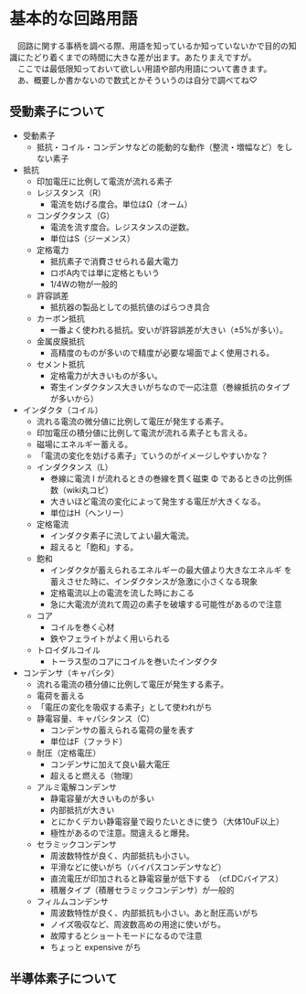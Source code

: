 # 基本的な回路用語
　回路に関する事柄を調べる際、用語を知っているか知っていないかで目的の知識にたどり着くまでの時間に大きな差が出ます。あたりまえですが。  
　ここでは最低限知っておいて欲しい用語や部内用語について書きます。  
　あ、概要しか書かないので数式とかそういうのは自分で調べてね♡
## 受動素子について 
- 受動素子  
    - 抵抗・コイル・コンデンサなどの能動的な動作（整流・増幅など）をしない素子
- 抵抗
    - 印加電圧に比例して電流が流れる素子
    - レジスタンス（R）
        - 電流を妨げる度合。単位はΩ（オーム）
    - コンダクタンス（G）
        - 電流を流す度合。レジスタンスの逆数。
        - 単位はS（ジーメンス）
    - 定格電力
        - 抵抗素子で消費させられる最大電力
        - ロボA内では単に定格ともいう
        - 1/4Wの物が一般的
    - 許容誤差 
        - 抵抗器の製品としての抵抗値のばらつき具合
    - カーボン抵抗
        - 一番よく使われる抵抗。安いが許容誤差が大きい（±5%が多い）。
    - 金属皮膜抵抗
        - 高精度のものが多いので精度が必要な場面でよく使用される。
    - セメント抵抗
        - 定格電力が大きいものが多い。
        - 寄生インダクタンス大きいがちなので一応注意（巻線抵抗のタイプが多いから）
- インダクタ（コイル）
    - 流れる電流の微分値に比例して電圧が発生する素子。
    - 印加電圧の積分値に比例して電流が流れる素子とも言える。
    - 磁場にエネルギー蓄える。
    - 「電流の変化を妨げる素子」ていうのがイメージしやすいかな？
    - インダクタンス（L）
        - 巻線に電流 I が流れるときの巻線を貫く磁束 Φ であるときの比例係数（wiki丸コピ）
        - 大きいほど電流の変化によって発生する電圧が大きくなる。
        - 単位はH（ヘンリー）
    - 定格電流
        - インダクタ素子に流してよい最大電流。
        - 超えると「飽和」する。
    - 飽和
        - インダクタが蓄えられるエネルギーの最大値より大きなエネルギ を蓄えさせた時に、インダクタンスが急激に小さくなる現象
        - 定格電流以上の電流を流した時におこる
        - 急に大電流が流れて周辺の素子を破壊する可能性があるので注意
    - コア
        - コイルを巻く心材
        - 鉄やフェライトがよく用いられる
    - トロイダルコイル
        - トーラス型のコアにコイルを巻いたインダクタ
- コンデンサ（キャパシタ）
    - 流れる電流の積分値に比例して電圧が発生する素子。
    - 電荷を蓄える
    - 「電圧の変化を吸収する素子」として使われがち
    - 静電容量、キャパシタンス（C）
        - コンデンサの蓄えられる電荷の量を表す
        - 単位はF（ファラド）
    - 耐圧（定格電圧）
        - コンデンサに加えて良い最大電圧
        - 超えると燃える（物理）
    - アルミ電解コンデンサ
        - 静電容量が大きいものが多い
        - 内部抵抗が大きい
        - とにかくデカい静電容量で殴りたいときに使う（大体10uF以上）
        - 極性があるので注意。間違えると爆発。
    - セラミックコンデンサ
        - 周波数特性が良く、内部抵抗も小さい。
        - 平滑などに使いがち（バイパスコンデンサなど）
        - 直流電圧が印加されると静電容量が低下する　（cf.DCバイアス）
        - 積層タイプ（積層セラミックコンデンサ）が一般的
    - フィルムコンデンサ
        - 周波数特性が良く、内部抵抗も小さい。あと耐圧高いがち
        - ノイズ吸収など、周波数高めの用途に使いがち。
        - 故障するとショートモードになるので注意
        - ちょっと expensive がち
## 半導体素子について
